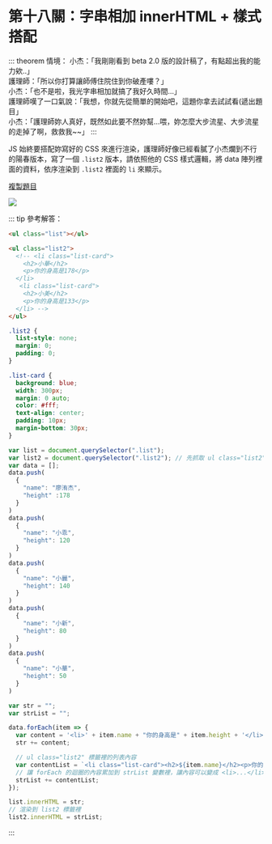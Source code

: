 # 第十八關：字串相加 innerHTML + 樣式搭配

::: theorem 情境：
小杰：「我剛剛看到 beta 2.0 版的設計稿了，有點超出我的能力欸..」<br />
護理師：「所以你打算讓師傅住院住到你破產嘍？」<br />
小杰：「也不是啦，我光字串相加就搞了我好久時間...」<br />
護理師嘆了一口氣說：「我想，你就先從簡單的開始吧，這題你拿去試試看(遞出題目」<br />
小杰：「護理師妳人真好，既然如此要不然妳幫...喂，妳怎麼大步流星、大步流星的走掉了啊，救救我~~」
:::

JS 始終要搭配妳寫好的 CSS 來進行渲染，護理師好像已經看膩了小杰爛到不行的陽春版本，寫了一個 `.list2` 版本，請依照他的 CSS 樣式邏輯，將 data 陣列裡面的資料，依序渲染到 `.list2` 裡面的 `li` 來顯示。

[複製題目](https://codepen.io/liao/pen/QWygrmK)

<img src="https://i.imgur.com/oPc42i4.png" />

::: tip 參考解答：
``` html
<ul class="list"></ul>

<ul class="list2">
  <!-- <li class="list-card">
    <h2>小華</h2>
    <p>你的身高是178</p>
  </li>
   <li class="list-card">
    <h2>小美</h2>
    <p>你的身高是133</p>
  </li> -->
</ul>
```

``` css
.list2 {
  list-style: none;
  margin: 0;
  padding: 0;
}

.list-card {
  background: blue;
  width: 300px;
  margin: 0 auto;
  color: #fff;
  text-align: center;
  padding: 10px;
  margin-bottom: 30px;
}
```

``` js
var list = document.querySelector(".list");
var list2 = document.querySelector(".list2"); // 先抓取 ul class="list2" 標籤
var data = [];
data.push(
  {
    "name": "廖洧杰",
    "height" :178
  }
)
data.push(
  {
    "name": "小乖",
    "height": 120
  }
)
data.push(
  {
    "name": "小麗",
    "height": 140
  }
)
data.push(
  {
    "name": "小新",
    "height": 80
  }
)
data.push(
  {
    "name": "小華",
    "height": 50
  }
)

var str = "";
var strList = "";

data.forEach(item => {
  var content = '<li>' + item.name + "你的身高是" + item.height + '</li>';
  str += content;

  // ul class="list2" 標籤裡的列表內容
  var contentList = `<li class="list-card"><h2>${item.name}</h2><p>你的身高是${item.height}</p></li>`;
  // 讓 forEach 的迴圈的內容累加到 strList 變數裡，讓內容可以變成 <li>...</li><li>...</li><li>...</li> 呈現資料
  strList += contentList;
});

list.innerHTML = str;
// 渲染到 list2 標籤裡
list2.innerHTML = strList;
```
:::